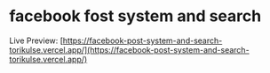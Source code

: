 # facebook fost system and search

Live Preview: [https://facebook-post-system-and-search-torikulse.vercel.app/](https://facebook-post-system-and-search-torikulse.vercel.app/)
